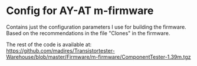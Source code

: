 # Config for AY-AT m-firmware

Contains just the configuration parameters I use for building the firmware. Based on the recommendations in the file "Clones" in the firmware.

The rest of the code is available at:
https://github.com/madires/Transistortester-Warehouse/blob/master/Firmware/m-firmware/ComponentTester-1.39m.tgz
